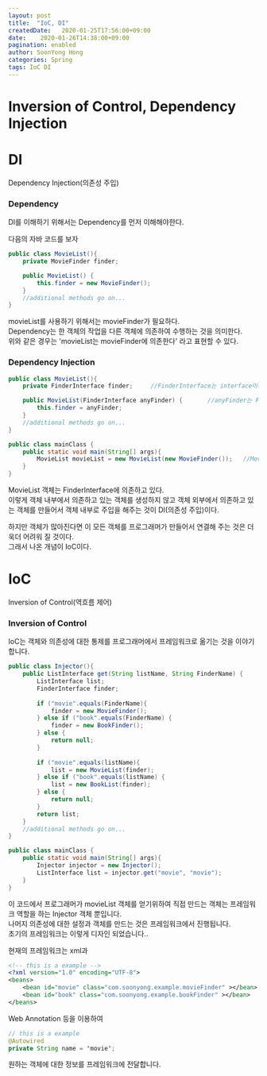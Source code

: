 ```yaml
---
layout: post
title:  "IoC, DI"
createdDate:   2020-01-25T17:56:00+09:00
date:    2020-01-26T14:38:00+09:00
pagination: enabled
author: SoonYong Hong
categories: Spring
tags: IoC DI
---
```


# Inversion of Control, Dependency Injection

# DI
Dependency Injection(의존성 주입)

### Dependency
DI를 이해하기 위해서는 Dependency를 먼저 이해해야한다.

다음의 자바 코드를 보자
```java
public class MovieList(){
    private MovieFinder finder;

    public MovieList() {
        this.finder = new MovieFinder();
    }
    //additional methods go on...
}
```
movieList를 사용하기 위해서는 movieFinder가 필요하다.   
Dependency는 한 객체의 작업을 다른 객체에 의존하여 수행하는 것을 의미한다.   
위와 같은 경우는 'movieList는 movieFinder에 의존한다' 라고 표현할 수 있다.

### Dependency Injection
```java
public class MovieList(){
    private FinderInterface finder;     //FinderInterface는 interface이다.

    public MovieList(FinderInterface anyFinder) {       //anyFinder는 FinderInterface를 구현한 클래스의 객체이다.
        this.finder = anyFinder;
    }
    //additional methods go on...
}
```
```java
public class mainClass {
    public static void main(String[] args){
        MovieList movieList = new MovieList(new MovieFinder());   //MovieFinder는 FinderInterface를 구현한 클래스이다.
    }
}
```
MovieList 객체는 FinderInterface에 의존하고 있다.   
이렇게 객체 내부에서 의존하고 있는 객체를 생성하지 않고 객체 외부에서 의존하고 있는 객체를 만들어서 객체 내부로 주입을 해주는 것이 DI(의존성 주입)이다.   
   
하지만 객체가 많아진다면 이 모든 객체를 프로그래머가 만들어서 연결해 주는 것은 더욱더 어려워 질 것이다.   
그래서 나온 개념이 IoC이다.   

# IoC
Inversion of Control(역흐름 제어)

### Inversion of Control
IoC는 객체와 의존성에 대한 통제를 프로그래머에서 프레임워크로 옮기는 것을 이야기합니다.
```java
public class Injector(){
    public ListInterface get(String listName, String FinderName) {
        ListInterface list;
        FinderInterface finder;
        
        if ("movie".equals(FinderName){
            finder = new MovieFinder();
        } else if ("book".equals(FinderName) {
            finder = new BookFinder();
        } else {
            return null;
        }
        
        if ("movie".equals(listName){
            list = new MovieList(finder);
        } else if ("book".equals(listName) {
            list = new BookList(finder);
        } else {
            return null;
        }
        return list;
    }
    //additional methods go on...
}
```
```java
public class mainClass {
    public static void main(String[] args){
        Injector injector = new Injector();
        ListInterface list = injector.get("movie", "movie");
    }
}
```
이 코드에서 프로그래머가 movieList 객체를 얻기위하여 직접 만드는 객체는 프레임워크 역할을 하는 Injector 객체 뿐입니다.   
나머지 의존성에 대한 설정과 객체를 만드는 것은 프레임워크에서 진행됩니다.   
초기의 프레임워크는 이렇게 디자인 되었습니다..

현재의 프레임워크는 xml과
```xml
<!-- this is a example -->
<?xml version="1.0" encoding="UTF-8">
<beans>
    <bean id="movie" class="com.soonyong.example.movieFinder" ></bean>
    <bean id="book" class="com.soonyong.example.bookFinder" ></bean>
</beans>
```
Web Annotation 등을 이용하여
```java
// this is a example
@Autowired
private String name = 'movie';
```
원하는 객체에 대한 정보를 프레임워크에 전달합니다.